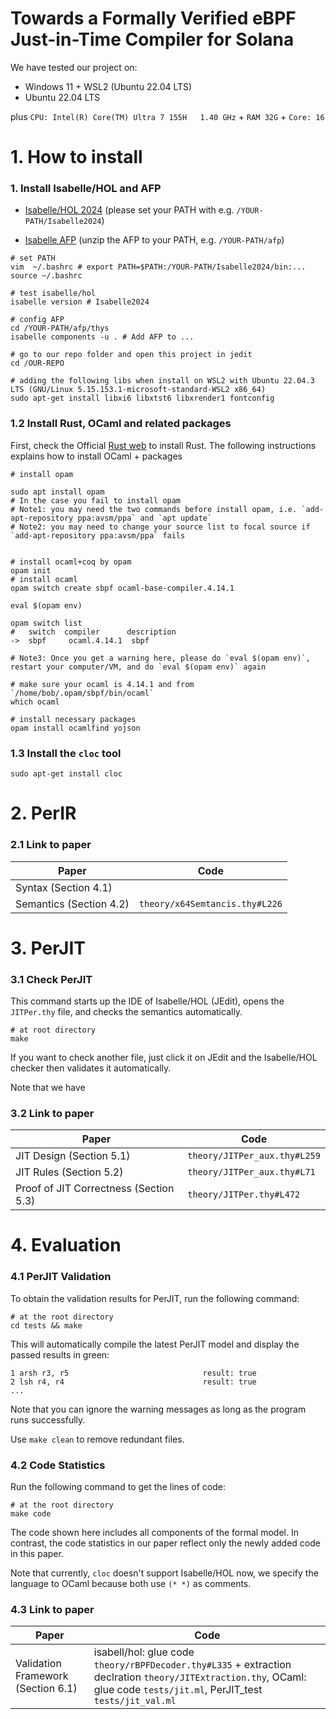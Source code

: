 # Towards a Formally Verified eBPF Just-in-Time Compiler for Solana

We have tested our project on:
- Windows 11 + WSL2 (Ubuntu 22.04 LTS)
- Ubuntu 22.04 LTS

plus `CPU: Intel(R) Core(TM) Ultra 7 155H   1.40 GHz` + `RAM 32G` + `Core: 16`



# 1. How to install

### 1. Install Isabelle/HOL and AFP

- [Isabelle/HOL 2024](https://isabelle.in.tum.de/) (please set your PATH with e.g. `/YOUR-PATH/Isabelle2024`)

- [Isabelle AFP](https://www.isa-afp.org/download/) (unzip the AFP to your PATH, e.g. `/YOUR-PATH/afp`)

```shell
# set PATH 
vim  ~/.bashrc # export PATH=$PATH:/YOUR-PATH/Isabelle2024/bin:...
source ~/.bashrc

# test isabelle/hol
isabelle version # Isabelle2024

# config AFP
cd /YOUR-PATH/afp/thys
isabelle components -u . # Add AFP to ...

# go to our repo folder and open this project in jedit
cd /OUR-REPO

# adding the following libs when install on WSL2 with Ubuntu 22.04.3 LTS (GNU/Linux 5.15.153.1-microsoft-standard-WSL2 x86_64)
sudo apt-get install libxi6 libxtst6 libxrender1 fontconfig
```

### 1.2 Install Rust, OCaml and related packages

First, check the Official [Rust web](https://www.rust-lang.org/tools/install) to install Rust.
The following instructions explains how to install OCaml + packages

```shell
# install opam

sudo apt install opam
# In the case you fail to install opam
# Note1: you may need the two commands before install opam, i.e. `add-apt-repository ppa:avsm/ppa` and `apt update`
# Note2: you may need to change your source list to focal source if `add-apt-repository ppa:avsm/ppa` fails


# install ocaml+coq by opam
opam init
# install ocaml
opam switch create sbpf ocaml-base-compiler.4.14.1

eval $(opam env)

opam switch list
#   switch  compiler      description
->  sbpf     ocaml.4.14.1  sbpf

# Note3: Once you get a warning here, please do `eval $(opam env)`, restart your computer/VM, and do `eval $(opam env)` again

# make sure your ocaml is 4.14.1 and from `/home/bob/.opam/sbpf/bin/ocaml`
which ocaml

# install necessary packages
opam install ocamlfind yojson
```

### 1.3 Install the `cloc` tool

```shell
sudo apt-get install cloc
```



# 2. PerIR

### 2.1 Link to paper

| Paper                   | Code                           |
| ----------------------- | ------------------------------ |
| Syntax (Section 4.1)    |                                |
| Semantics (Section 4.2) | `theory/x64Semtancis.thy#L226` |

# 3. PerJIT

### 3.1 Check PerJIT
This command starts up the IDE of Isabelle/HOL (JEdit), opens the `JITPer.thy` file, and checks the semantics automatically.
```shell
# at root directory
make
```
If you want to check another file, just click it on JEdit and the Isabelle/HOL checker then validates it automatically.

Note that we have

### 3.2 Link to paper

| Paper      | Code      |
| ------------- | ------------- |
| JIT Design (Section 5.1) | `theory/JITPer_aux.thy#L259` |
| JIT Rules (Section 5.2) | `theory/JITPer_aux.thy#L71` |
| Proof of JIT Correctness (Section 5.3) | `theory/JITPer.thy#L472` |



# 4. Evaluation

### 4.1 PerJIT Validation

To obtain the validation results for PerJIT, run the following command:

```shell
# at the root directory
cd tests && make
```

This will automatically compile the latest PerJIT model and display the passed results in green:

```shell
1 arsh r3, r5                              result: true
2 lsh r4, r4                               result: true
...
```

Note that you can ignore the warning messages as long as the program runs successfully.

Use `make clean` to remove redundant files.


### 4.2 Code Statistics 
Run the following command to get the lines of code:

```shell
# at the root directory
make code
```

The code shown here includes all components of the formal model. In contrast, the code statistics in our paper reflect only the newly added code in this paper.

Note that currently, `cloc` doesn't support Isabelle/HOL now, we specify the language to OCaml because both use `(* *)` as comments.

### 4.3 Link to paper

| Paper                            | Code                                                         |
| -------------------------------- | ------------------------------------------------------------ |
| Validation Framework (Section 6.1) | isabell/hol: glue code `theory/rBPFDecoder.thy#L335` + extraction declration `theory/JITExtraction.thy`, OCaml: glue code `tests/jit.ml`, PerJIT_test `tests/jit_val.ml` |



